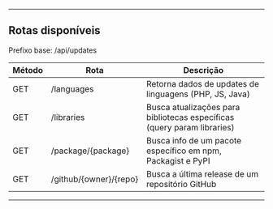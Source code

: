 ---

## Rotas disponíveis

Prefixo base: /api/updates

| Método | Rota                     | Descrição                                   |
|--------|--------------------------|---------------------------------------------|
| GET    | /languages               | Retorna dados de updates de linguagens (PHP, JS, Java) |
| GET    | /libraries               | Busca atualizações para bibliotecas específicas (query param libraries) |
| GET    | /package/{package}       | Busca info de um pacote específico em npm, Packagist e PyPI |
| GET    | /github/{owner}/{repo}   | Busca a última release de um repositório GitHub |

---
